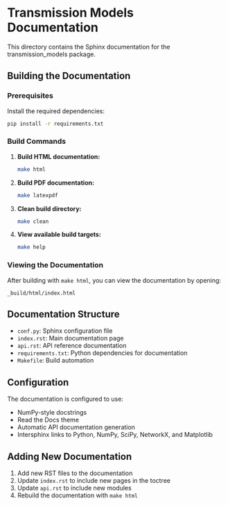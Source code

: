 # Transmission Models Documentation

This directory contains the Sphinx documentation for the transmission_models package.

## Building the Documentation

### Prerequisites

Install the required dependencies:

```bash
pip install -r requirements.txt
```

### Build Commands

1. **Build HTML documentation:**
   ```bash
   make html
   ```

2. **Build PDF documentation:**
   ```bash
   make latexpdf
   ```

3. **Clean build directory:**
   ```bash
   make clean
   ```

4. **View available build targets:**
   ```bash
   make help
   ```

### Viewing the Documentation

After building with `make html`, you can view the documentation by opening:
```
_build/html/index.html
```

## Documentation Structure

- `conf.py`: Sphinx configuration file
- `index.rst`: Main documentation page
- `api.rst`: API reference documentation
- `requirements.txt`: Python dependencies for documentation
- `Makefile`: Build automation

## Configuration

The documentation is configured to use:
- NumPy-style docstrings
- Read the Docs theme
- Automatic API documentation generation
- Intersphinx links to Python, NumPy, SciPy, NetworkX, and Matplotlib

## Adding New Documentation

1. Add new RST files to the documentation
2. Update `index.rst` to include new pages in the toctree
3. Update `api.rst` to include new modules
4. Rebuild the documentation with `make html` 